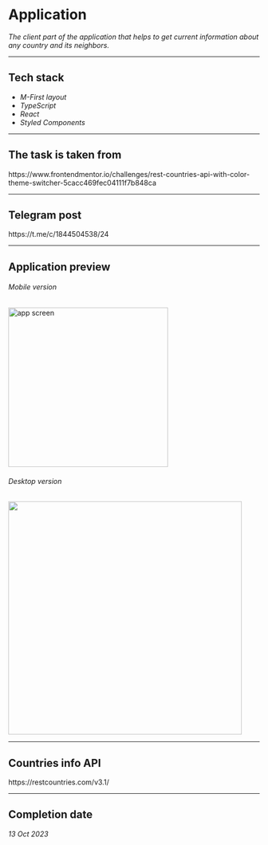 <h1>Application</h1>
<p>
    <i>The client part of the application that helps to get current information about any country and its neighbors.</i>
</p>
<hr>
<div>
    <h2>Tech stack</h2>
            <ul>
                <li><i>M-First layout</i></li>
                <li><i>TypeScript</i></li>
                <li><i>React</i></li>
                <li><i>Styled Components</i></li>
            </ul>
            <hr>
            <h2>The task is taken from</h2>
            https://www.frontendmentor.io/challenges/rest-countries-api-with-color-theme-switcher-5cacc469fec04111f7b848ca
            <hr>
            <h2>Telegram post</h2>
            https://t.me/c/1844504538/24
            <hr>
            <h2>Application preview</h2>
            <h6>Mobile version</h6>
            <div>
            <img src="https://res.cloudinary.com/dz209s6jk/image/upload/v1554827486/Challenges/sr8ywjvz6wl2l8ew0ifi.jpg"
        width="320" alt='app screen'>
            <h6>Desktop version</h6>
            <img src="https://res.cloudinary.com/dz209s6jk/image/upload/v1554827486/Challenges/jfrcfmcisi1xiwm4rl1s.jpg"
            width="468">
</div>
      <hr>
      <h2>Countries info API</h2>
      https://restcountries.com/v3.1/
      <hr>
      <h2>Completion date</h2>
      <i>13 Oct 2023</i>
</div>
